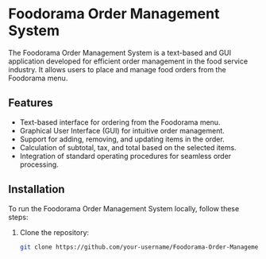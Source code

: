 # Foodorama Order Management System

The Foodorama Order Management System is a text-based and GUI application developed for efficient order management in the food service industry. It allows users to place and manage food orders from the Foodorama menu.

## Features

- Text-based interface for ordering from the Foodorama menu.
- Graphical User Interface (GUI) for intuitive order management.
- Support for adding, removing, and updating items in the order.
- Calculation of subtotal, tax, and total based on the selected items.
- Integration of standard operating procedures for seamless order processing.

## Installation

To run the Foodorama Order Management System locally, follow these steps:

1. Clone the repository:
   ```bash
   git clone https://github.com/your-username/Foodorama-Order-Management-System.git
